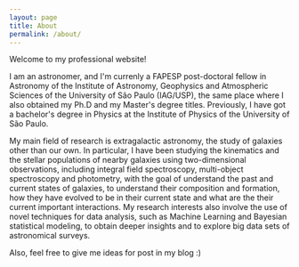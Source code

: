 ```yaml
---
layout: page
title: About
permalink: /about/
---
```


Welcome to my professional website!

I am an astronomer, and I'm currenly a FAPESP post-doctoral fellow in Astronomy of the Institute of Astronomy, Geophysics and Atmospheric Sciences of the University of São Paulo (IAG/USP), the same place where I also obtained my Ph.D and my Master's degree titles. Previously, I have got a bachelor's degree in Physics at the Institute of Physics of the University of São Paulo. 

My main field of research is extragalactic astronomy, the study of galaxies other than our own. In particular, I have been studying the kinematics and the stellar populations of nearby galaxies using two-dimensional observations, including integral field spectroscopy, multi-object spectroscopy and photometry, with the goal of understand the past and current states of galaxies, to understand their composition and formation, how they have evolved to be in their current state and what are the their current important interactions. My research interests also involve the use of novel techniques for data analysis, such as Machine Learning and Bayesian statistical modeling, to obtain deeper insights and to explore big data sets of astronomical surveys. 

Also, feel free to give me ideas for post in my blog :) 


